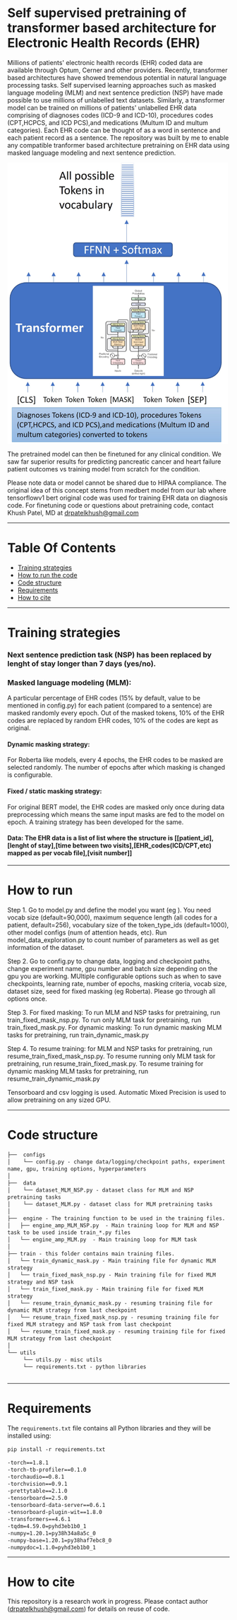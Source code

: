 # Self supervised pretraining of transformer based architecture for Electronic Health Records (EHR)

Millions of patients' electronic health records (EHR) coded data are available through Optum, Cerner and other providers. Recently, transformer based architectures have showed tremendous potential in natural language processing tasks. Self supervised learning approaches such as masked language modeling (MLM) and next sentence prediction (NSP) have made possible to use millions of unlabelled text datasets. Similarly, a transformer model can be trained on millions of patients' unlabelled EHR data comprising of diagnoses codes (ICD-9 and ICD-10), procedures codes (CPT,HCPCS, and ICD PCS),and medications (Multum ID and multum categories). Each EHR code can be thought of as a word in sentence and each patient record as a sentence. The repository was built by me to enable any compatible tranformer based architecture pretraining on EHR data using masked language modeling and next sentence prediction. 

<img src="data/bert.jpg" width="500" align="center">


The pretrained model can then be finetuned for any clinical condition. We saw far superior results for predicting pancreatic cancer and heart failure patient outcomes vs training model from scratch for the condition.

Please note data or model cannot be shared due to HIPAA compliance. The original idea of this concept stems from medbert model from our lab where tensorflowv1 bert original code was used for training EHR data on diagnosis code. For finetuning code or questions about pretraining code, contact Khush Patel, MD at drpatelkhush@gmail.com 



<hr />

# Table Of Contents
-  [Training strategies](#Training-strategies)
-  [How to run the code](#How-to-run)
-  [Code structure](#Code-structure)
-  [Requirements](#Requirements)
-  [How to cite](#How-to-cite)

<hr />

# Training strategies

### Next sentence prediction task (NSP) has been replaced by lenght of stay longer than 7 days (yes/no).

### Masked language modeling (MLM): 

A particular percentage of EHR codes (15% by default, value to be mentioned in config.py) for each patient (compared to a sentence) are masked randomly every    epoch. Out of the masked tokens, 10% of the EHR codes are replaced by random EHR codes, 10% of the codes are kept as original. 
    
#### Dynamic masking strategy:
For Roberta like models, every 4 epochs, the EHR codes to be masked are selected randomly. The number of epochs after which masking is changed is configurable.
    
#### Fixed / static masking strategy:
For original BERT model, the EHR codes are masked only once during data preprocessing which means the same input masks are fed to the model on epoch. A training strategy has been developed for the same.    

#### Data: The EHR data is a list of list where the structure is [[patient_id],[lenght of stay],[time between two visits],[EHR_codes(ICD/CPT,etc) mapped as per vocab file],[visit number]]
    
<hr />

# How to run

Step 1. Go to model.py and define the model you want (eg ). You need vocab size (default=90,000), maximum sequence length (all codes for a patient, default=256),  vocabulary size of the token_type_ids (default=1000), other model configs (num of attention heads, etc). Run model_data_exploration.py to count number of parameters as well as get information of the dataset. 

Step 2. Go to config.py to change data, logging and checkpoint paths, change experiment name, gpu number and batch size depending on the gpu you are working. MUltiple configurable options such as when to save checkpoints, learning rate, number of epochs, masking criteria, vocab size, dataset size, seed for fixed masking (eg Roberta). Please go through all options once.

Step 3. 
For fixed masking: 
To run MLM and NSP tasks for pretraining, run train_fixed_mask_nsp.py. To run only MLM task for pretraining, run train_fixed_mask.py. For dynamic masking:
To run dynamic masking MLM tasks for pretraining, run train_dynamic_mask.py

Step 4. 
To resume training: for MLM and NSP tasks for pretraining, run resume_train_fixed_mask_nsp.py. To resume running only MLM task for pretraining, run resume_train_fixed_mask.py. To resume training for dynamic masking MLM tasks for pretraining, run resume_train_dynamic_mask.py

Tensorboard and csv logging is used. Automatic Mixed Precision is used to allow pretraining on any sized GPU.

<hr />

# Code structure
```
├──  configs
│    └── config.py - change data/logging/checkpoint paths, experiment name, gpu, training options, hyperparameters
│
├──  data  
│    └── dataset_MLM_NSP.py - dataset class for MLM and NSP pretraining tasks
│    └── dataset_MLM.py - dataset class for MLM pretraining tasks
│
├──  engine - The training function to be used in the training files.
│   ├── engine_amp_MLM_NSP.py  - Main training loop for MLM and NSP task to be used inside train_*.py files
│   └── engine_amp_MLM.py  - Main training loop for MLM task
│
├── train - this folder contains main training files. 
│   └── train_dynamic_mask.py - Main training file for dynamic MLM strategy
│   └── train_fixed_mask_nsp.py - Main training file for fixed MLM strategy and NSP task
│   └── train_fixed_mask.py - Main training file for fixed MLM strategy 
│   └── resume_train_dynamic_mask.py - resuming training file for dynamic MLM strategy from last checkpoint
│   └── resume_train_fixed_mask_nsp.py - resuming training file for fixed MLM strategy and NSP task from last checkpoint
│   └── resume_train_fixed_mask.py - resuming training file for fixed MLM strategy from last checkpoint
│ 
└── utils
     └── utils.py - misc utils 
     └── requirements.txt - python libraries
     
```
<hr />

# Requirements
The `requirements.txt` file contains all Python libraries and they will be installed using:
```
pip install -r requirements.txt
```
    -torch==1.8.1
    -torch-tb-profiler==0.1.0
    -torchaudio==0.8.1
    -torchvision==0.9.1
    -prettytable==2.1.0
    -tensorboard==2.5.0
    -tensorboard-data-server==0.6.1
    -tensorboard-plugin-wit==1.8.0
    -transformers==4.6.1
    -tqdm=4.59.0=pyhd3eb1b0_1
    -numpy=1.20.1=py38h34a8a5c_0
    -numpy-base=1.20.1=py38haf7ebc8_0
    -numpydoc=1.1.0=pyhd3eb1b0_1

<hr />

# How to cite
This repository is a research work in progress. Please contact author (drpatelkhush@gmail.com) for details on reuse of code.


